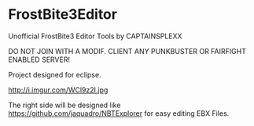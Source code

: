 # FrostBite3Editor
Unofficial FrostBite3 Editor Tools by CAPTAINSPLEXX

DO NOT JOIN WITH A MODIF. CLIENT ANY PUNKBUSTER OR FAIRFIGHT ENABLED SERVER!

Project designed for eclipse.

http://i.imgur.com/WCl9z2I.jpg

The right side will be designed like
https://github.com/jaquadro/NBTExplorer
for easy editing EBX Files.
